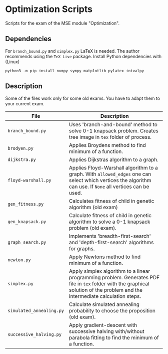 # Optimization Scripts

Scripts for the exam of the MSE module "Optimization".

## Dependencies

For `branch_bound.py` and `simplex.py` LaTeX is needed. The author recommends using the `TeX Live` package.
Install Python dependencies with (Linux)

```
python3 -m pip install numpy sympy matplotlib pylatex intvalpy
```

## Description

Some of the files work only for some old exams.
You have to adapt them to your current exam.

| File                     | Description                                                                                                                                                                    |
| ------------------------ | ------------------------------------------------------------------------------------------------------------------------------------------------------------------------------ |
| `branch_bound.py`        | Uses 'branch-and-bound' method to solve 0-1 knapsack problem. Creates tree image in `tex` folder of process.                                                                   |
| `brodyen.py`             | Applies Broydens method to find minimum of a function.                                                                                                                         |
| `dijkstra.py`            | Applies Dijkstras algorithm to a graph.                                                                                                                                        |
| `floyd-warshall.py`      | Applies Floyd-Warshall algorithm to a graph. With `allowed_edges` one can select which vertices the algorithm can use. If `None` all vertices can be used.                     |
| `gen_fitness.py`         | Calculates fitness of child in genetic algorithm (old exam)                                                                                                                    |
| `gen_knapsack.py`        | Calculate fitness of child in genetic algorithm to solve a 0-1 knapsack problem (old exam).                                                                                    |
| `graph_search.py`        | Implements 'breadth-first-search' and 'depth-first-search' algorithms for graphs.                                                                                              |
| `newton.py`              | Apply Newtons method to find minimum of a function.                                                                                                                            |
| `simplex.py`             | Apply simplex algorithm to a linear programming problem. Generates PDF file in `tex` folder with the graphical solution of the problem and the intermediate calculation steps. |
| `simulated_annealing.py` | Calculate simulated annealing probability to choose the proposition (old exam).                                                                                                |
| `successive_halving.py`  | Apply gradient-descent with successive halving with/without parabola fitting to find the minimum of a function.                                                                |
